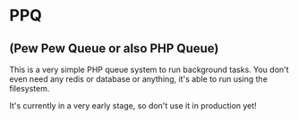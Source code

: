 # PPQ
## (Pew Pew Queue or also PHP Queue)

This is a very simple PHP queue system to run background tasks. You don't even need any redis or database or anything, it's able to run using the filesystem.

It's currently in a very early stage, so don't use it in production yet!
